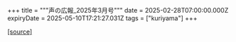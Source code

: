 +++
title = """声の広報_2025年3月号"""
date = 2025-02-28T07:00:00.000Z
expiryDate = 2025-05-10T17:21:27.031Z
tags = ["kuriyama"]
+++


[[source]](https://www.town.kuriyama.hokkaido.jp/site/koho/30916.html)

